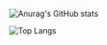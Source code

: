 ![Anurag's GitHub stats](https://github-readme-stats.vercel.app/api?username=eliasbuenosdias&count_private=true&show_icons=true&theme=chartreuse-dark)


![Top Langs](https://github-readme-stats.vercel.app/api/top-langs/?username=eliasbuenosdias&count_private=true&layout=compact)
